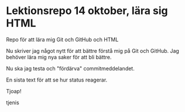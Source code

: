 # Lektionsrepo 14 oktober, lära sig HTML
Repo för att lära mig Git och GitHub och HTML

Nu skriver jag något nytt för att bättre förstå mig på Git och GitHub. Jag behöver lära mig nya saker för att bli bättre.

Nu ska jag testa och "fördärva" commitmeddelandet.

En sista text för att se hur status reagerar.

Tjoap!

tjenis